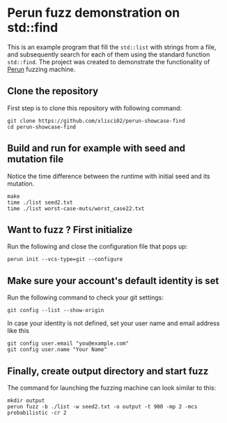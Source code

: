 # Perun fuzz demonstration on std::find

This is an example program that fill the `std::list` with strings from a file, and subsequently search for each of them using the standard function `std::find`.  The project was created to demonstrate the functionality of [Perun](https://github.com/xlisci02/perun) fuzzing machine. 


## Clone the repository
First step is to clone this repository with following command:

    git clone https://github.com/xlisci02/perun-showcase-find
    cd perun-showcase-find

## Build and run for example with seed and mutation file
Notice the time difference between the runtime with initial seed and its mutation.

    make
    time ./list seed2.txt
    time ./list worst-case-muts/worst_case22.txt

## Want to fuzz ? First initialize

Run the following and close the configuration file that pops up:

	perun init --vcs-type=git --configure
	
## Make sure your account's default identity is set
Run the following command to check your git settings:

	git config --list --show-origin

In case your identity is not defined, set your user name and email address like this

	git config user.email "you@example.com"
	git config user.name "Your Name"

## Finally, create output directory and start fuzz
The command for launching the fuzzing machine can look similar to this:

    mkdir output
    perun fuzz -b ./list -w seed2.txt -o output -t 900 -mp 2 -mcs probabilistic -cr 2 
